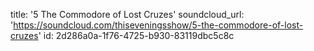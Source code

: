 title: '5 The Commodore of Lost Cruzes'
soundcloud_url: 'https://soundcloud.com/thiseveningsshow/5-the-commodore-of-lost-cruzes'
id: 2d286a0a-1f76-4725-b930-83119dbc5c8c
